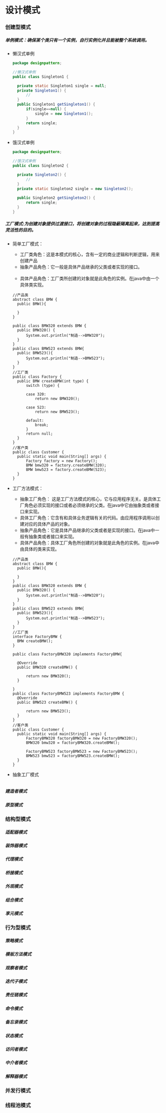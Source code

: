 # 设计模式

### 创建型模式

##### 单例模式：确保某个类只有一个实例，自行实例化并且能被整个系统调用。

- 懒汉式单例

  ```java
  package designpattern;
  
  //懒汉式单例
  public class Singleton1 {
  
  	private static Singleton1 single = null;
  	private Singleton1() {
  		//
  	}
  	public Singleton1 getSingleton1() {
  		if(single==null) {
  			single = new Singleton1();
  		}
  		return single;
  	}
  }
  
  ```

  

- 饿汉式单例

  ```java
  package designpattern;
  
  //饿汉式单例
  public class Singleton2 {
  
  	private Singleton2() {
  		//
  	}
  	private static Singleton2 single = new Singleton2();
  	
  	public Singleton2 getSingleton2() {
  		return single;
  	}
  }
  
  ```

  

##### 工厂模式:为创建对象提供过渡接口，将创建对象的过程隐蔽隔离起来，达到提高灵活性的目的。

- 简单工厂模式：

  - 工厂类角色：这是本模式的核心，含有一定的商业逻辑和判断逻辑，用来创建产品          
  - 抽象产品角色：它一般是具体产品继承的父类或者实现的接口。                   
  -  具体产品角色：工厂类所创建的对象就是此角色的实例。在java中由一个具体类实现。  

  ```
  //产品类
  abstract class BMW {
  	public BMW(){
  		
  	}
  }
   
  public class BMW320 extends BMW {
  	public BMW320() {
  		System.out.println("制造-->BMW320");
  	}
  }
  public class BMW523 extends BMW{
  	public BMW523(){
  		System.out.println("制造-->BMW523");
  	}
  }
  //工厂类
  public class Factory {
  	public BMW createBMW(int type) {
  		switch (type) {
  		
  		case 320:
  			return new BMW320();
   
  		case 523:
  			return new BMW523();
   
  		default:
  			break;
  		}
  		return null;
  	}
  }
  //客户类
  public class Customer {
  	public static void main(String[] args) {
  		Factory factory = new Factory();
  		BMW bmw320 = factory.createBMW(320);
  		BMW bmw523 = factory.createBMW(523);
  	}
  }
  
  ```

  

- 工厂方法模式：

  - 抽象工厂角色： 这是工厂方法模式的核心，它与应用程序无关。是具体工厂角色必须实现的接口或者必须继承的父类。在java中它由抽象类或者接口来实现。         
  - 具体工厂角色：它含有和具体业务逻辑有关的代码。由应用程序调用以创建对应的具体产品的对象。         
  - 抽象产品角色：它是具体产品继承的父类或者是实现的接口。在java中一般有抽象类或者接口来实现。         
  - 具体产品角色：具体工厂角色所创建的对象就是此角色的实例。在java中由具体的类来实现。  

  ```
  //产品类
  abstract class BMW {
  	public BMW(){
  		
  	}
  }
  public class BMW320 extends BMW {
  	public BMW320() {
  		System.out.println("制造-->BMW320");
  	}
  }
  public class BMW523 extends BMW{
  	public BMW523(){
  		System.out.println("制造-->BMW523");
  	}
  }
  //工厂类
  interface FactoryBMW {
  	BMW createBMW();
  }
   
  public class FactoryBMW320 implements FactoryBMW{
   
  	@Override
  	public BMW320 createBMW() {
   
  		return new BMW320();
  	}
   
  }
  public class FactoryBMW523 implements FactoryBMW {
  	@Override
  	public BMW523 createBMW() {
   
  		return new BMW523();
  	}
  }
  //客户类
  public class Customer {
  	public static void main(String[] args) {
  		FactoryBMW320 factoryBMW320 = new FactoryBMW320();
  		BMW320 bmw320 = factoryBMW320.createBMW();
   
  		FactoryBMW523 factoryBMW523 = new FactoryBMW523();
  		BMW523 bmw523 = factoryBMW523.createBMW();
  	}
  }
  
  ```

  

- 抽象工厂模式

  ```
  
  ```

  

##### 建造者模式

##### 原型模式

### 结构型模式

##### 适配器模式

##### 装饰器模式

##### 代理模式

##### 桥接模式

##### 外观模式

##### 组合模式

##### 享元模式

### 行为型模式

##### 策略模式

##### 模板方法模式

##### 观察者模式

##### 迭代子模式

##### 责任链模式

##### 命令模式

##### 备忘录模式

##### 状态模式

##### 访问者模式

##### 中介者模式

##### 解释器模式

### 并发行模式

### 线程池模式































